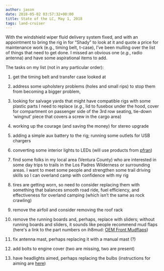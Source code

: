 ```yaml
---
author: jason
date: 2018-05-02 03:57:32+00:00
title: State of the LC, May 1, 2018
tags: land-cruiser
---
```


With the windshield wiper fluid delivery system fixed, and with an appointment to bring the rig in for “Shady” to look at it and quote a price for maintenance work (e.g., timing belt, t-case), I’ve been mulling over the list of things that need to get done. I missed an obvious one (_e.g._, radio antenna) and have some aspirational items to add.

The tasks on my list (not in any particular order):

  1. get the timing belt and transfer case looked at

  2. address some upholstery problems (holes and small rips) to stop them from becoming a bigger problem,

  3. looking for salvage yards that might have compatible rigs with some plastic parts I need to replace (_e.g._, lid to fusebox under the hood, cover for compartment on passenger side of the 3rd row seating, tie-down ‘wingnut’ piece that covers a screw in the cargo area)

  4. working up the courage (and saving the money) for stereo upgrade

  5. adding a simple aux battery to the rig; running some outlets for USB chargers

  6. converting some interior lights to LEDs (will use products from [pfran](http://www.pfranleds.com))

  7. find some folks in my local area (Ventura County) who are interested in some day trips to trails in the Los Padres Wilderness or surrounding areas. I want to meet some people and strengthen some trail driving skills so I can overland camp with confidence with my rig

  8. tires are getting worn, so need to consider replacing them with something that balances smooth road ride, fuel efficiency, and effectiveness for overland camping (which isn’t the same as rock crawling)

  9. remove the airfoil and consider removing the roof rack

  10. remove the running boards and, perhaps, replace with sliders; without running boards and sliders, it sounds like people recommend mud flaps (here's a link to the part numbers on ih8mud: [OEM Front Mudflaps](https://forum.ih8mud.com/threads/oem-front-mudflaps-w-part-numbers.698687/))

  11. fix antenna mast, perhaps replacing it with a manual mast (?)

  12. add bolts to engine cover (two are missing, two are present)

  13. have headlights aimed, perhaps replacing the bulbs (instructions for aiming are [here](https://forum.ih8mud.com/threads/numbers-for-aiming-headlights.524503/#post-7016021))
